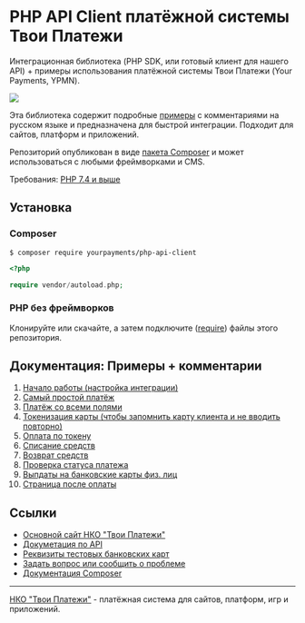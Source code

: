 # PHP API Client платёжной системы Твои Платежи
Интеграционная библиотека (PHP SDK, или готовый клиент для нашего API) + примеры использования платёжной системы 
Твои Платежи (Your Payments, YPMN). 

![](https://repository-images.githubusercontent.com/638835276/ff494b04-d65b-4843-8759-e85c689a7e80)
 
Эта библиотека содержит подробные [примеры](src/Examples/) с комментариями на русском языке 
и предназначена для быстрой интеграции. Подходит для сайтов, платформ и приложений.

Репозиторий опубликован в виде [пакета Composer](https://packagist.org/packages/yourpayments/php-api-client) и может 
использоваться с любыми фреймворками и CMS.
 
Требования: [PHP 7.4 и выше](https://github.com/yourpayments/php-api-client/blob/main/composer.json)

## Установка
### Composer
```shell
$ composer require yourpayments/php-api-client
```

```php
<?php

require vendor/autoload.php;
```

### PHP без фреймворков
Клонируйте или скачайте, а затем подключите ([require](https://www.php.net/manual/ru/function.require.php)) файлы этого репозитория.

## Документация: Примеры + комментарии
1. [Начало работы (настройка интеграции)](src/Examples/start.php)
1. [Cамый простой платёж](src/Examples/simpleGetPaymentLink.php)
2. [Платёж со всеми полями](src/Examples/getPaymentLink.php)
3. [Токенизация карты (чтобы запомнить карту клиента и не вводить повторно)](src/Examples/getToken.php)
4. [Оплата по токену](src/Examples/paymentByToken.php)
5. [Списание средств](src/Examples/paymentCapture.php)
6. [Возврат средств](src/Examples/paymentRefund.php)
7. [Проверка статуса платежа](src/Examples/paymentGetStatus.php)
7. [Выпдаты на банковские карты физ. лиц](src/Examples/payoutCreate.php)
8. [Страница после оплаты](src/Examples/returnPage.php)

## Ссылки
- [Основной сайт НКО "Твои Платежи"](https://YPMN.ru/)
- [Докуметация по API](https://dev.YPMN.ru/ru/documents/apiv4/)
- [Реквизиты тестовых банковских карт](https://dev.payu.ru/ru/documents/rest-api/testing/#menu-2)
- [Задать вопрос или сообщить о проблеме](https://github.com/yourpayments/php-api-client/issues/new)
- [Документация Composer](https://getcomposer.org/)

-------------
[НКО "Твои Платежи"](https://YPMN.ru/ "Платёжная система для сайтов, платформ и приложений") - платёжная система для сайтов, платформ, игр и приложений.
